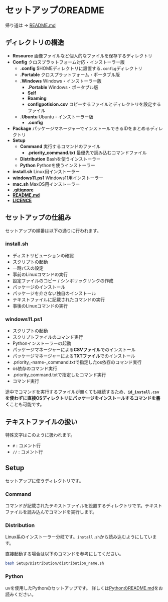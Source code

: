 # セットアップのREADME

帰り道は → [README.md](../README.md)

## ディレクトリの構造
- **Resource**
  画像ファイルなど個人的なファイルを保存するディレクトリ
- **Config**
  クロスプラットフォーム対応・インストーラー版
  - **.config**
    $HOMEディレクトリに設置する`.config`ディレクトリ
  - **.Portable**
    クロスプラットフォーム・ポータブル版
  - **.Windows**
    Windows・インストーラー版
    - **.Portable**
      Windows・ポータブル版
    - **Self**
    - **Roaming**
    - **configpotision.csv**
      コピーするファイルとディレクトリを設定するファイル
  - **.Ubuntu**
    Ubuntu・インストーラー版
    - **.config**
- **Package**
  パッケージマネージャーでインストールできるIDをまとめるディレクトリ
- **Setup**
  - **Command**
    実行するコマンドのファイル
    - **.priority_command.txt**
      最優先で読み込むコマンドファイル
  - **Distribution**
    Bashを使うインストーラー
  - **Python**
    Pythonを使うインストーラー
- **install.sh**
  Linux用インストーラー
- **windows11.ps1**
  Windows11用インストーラー
- **mac.sh**
  MaxOS用インストーラー
- **[.gitignore](../.gitignore)**
- **[README.md](../README.md)**
- **[LICENCE](../LICENCE)**

## セットアップの仕組み
セットアップの順番は以下の通りに行われます。

### install.sh
- ディストリビューションの確認
- スクリプトの起動
- 一時パスの設定
- 事前のLinuxコマンドの実行
- 設定ファイルのコピー / シンボリックリンクの作成
- パッケージのインストール
- パッケージを介さない独自のインストール
- テキストファイルに記載されたコマンドの実行
- 事後のLinuxコマンドの実行

### windows11.ps1
- スクリプトの起動
- スクリプトファイルのコマンド実行
- Pythonインストーラーの起動
- パッケージマネージャーによる**CSVファイル**でのインストール
- パッケージマネージャーによる**TXTファイル**でのインストール
- .priority_-name-_command.txtで指定したos依存のコマンド実行
- os依存のコマンド実行
- .priority_command.txtで指定したコマンド実行
- コマンド実行

途中でコマンドを実行するファイルが無くても継続するため、**`id_install.csv`を使わずに直接OSディレクトリにパッケージをインストールするコマンドを書く**ことも可能です。

## テキストファイルの扱い
特殊文字はこのように扱われます。
- `#` : コメント行
- `//` : コメント行

## Setup
セットアップに使うディレクトリです。

### Command
コマンドが記載されたテキストファイルを設置するディレクトリです。テキストファイルを読み込んでコマンドを実行します。

### Distribution
Linux系のインストーラー分岐です。`install.sh`から読み込むようにしています。

直接起動する場合は以下のコマンドを参考にしてください。
```bash
bash Setup/Distribution/distribution_name.sh
```

### Python
uvを使用したPythonのセットアップです。
詳しくは[PythonのREADME.md](./Python/README.md)をお読みください。
